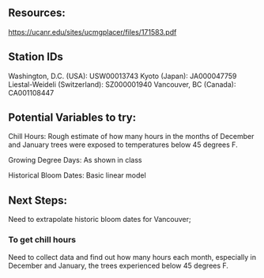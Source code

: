 ## Resources:

https://ucanr.edu/sites/ucmgplacer/files/171583.pdf

## Station IDs

Washington, D.C. (USA):         USW00013743
Kyoto (Japan):                  JA000047759
Liestal-Weideli (Switzerland):  SZ000001940
Vancouver, BC (Canada):         CA001108447


## Potential Variables to try:

Chill Hours: Rough estimate of how many hours in the months of December and January trees were exposed to temperatures below 45 degrees F.

Growing Degree Days: As shown in class

Historical Bloom Dates: Basic linear model

## Next Steps:

Need to extrapolate historic bloom dates for Vancouver;

### To get chill hours 

Need to collect data and find out how many hours each month, especially in December and January, the trees experienced below 45 degrees F.